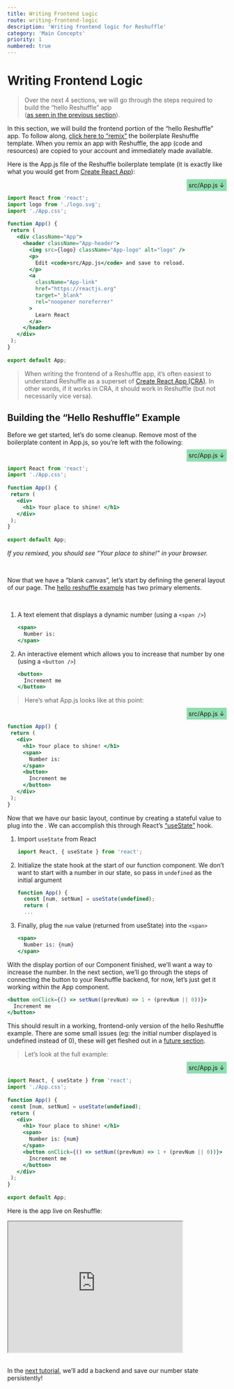 ```yaml
---
title: Writing Frontend Logic
route: writing-frontend-logic
description: 'Writing frontend logic for Reshuffle'
category: 'Main Concepts'
priority: 1
numbered: true
---
```


# Writing Frontend Logic

> Over the next 4 sections, we will go through the steps required to build the “hello Reshuffle” app <br /> ([as seen in the previous section](./hello-reshuffle)).

In this section, we will build the frontend portion of the “hello Reshuffle” app. To follow along, [click here to “remix”](https://reshuffle.com/template/counter-hooks) the boilerplate Reshuffle template. When you remix an app with Reshuffle, the app (code and resources) are copied to your account and immediately made available. 

Here is the App.js file of the Reshuffle boilerplate template (it is exactly like what you would get from [Create React App](https://github.com/facebook/create-react-app)):


<div style="text-align: right;"><span style="padding: 1%; background-color: rgba(35, 191, 98, 0.5)"> src/App.js  ↓</span></div>

```jsx
import React from 'react';
import logo from './logo.svg';
import './App.css';
 
function App() {
 return (
   <div className="App">
     <header className="App-header">
       <img src={logo} className="App-logo" alt="logo" />
       <p>
         Edit <code>src/App.js</code> and save to reload.
       </p>
       <a
         className="App-link"
         href="https://reactjs.org"
         target="_blank"
         rel="noopener noreferrer"
       >
         Learn React
       </a>
     </header>
   </div>
 );
}
 
export default App;
```

> When writing the frontend of a Reshuffle app, it’s often easiest to understand Reshuffle as a superset of [Create React App (CRA)](https://github.com/facebook/create-react-app). In other words, if it works in CRA, it should work in Reshuffle (but not necessarily vice versa).

## Building the “Hello Reshuffle” Example

Before we get started, let’s do some cleanup. Remove most of the boilerplate content in App.js, so you’re left with the following:


<div style="text-align: right;"><span style="padding: 1%; background-color: rgba(35, 191, 98, 0.5)"> src/App.js  ↓</span></div>

```jsx
import React from 'react';
import './App.css';
 
function App() {
 return (
   <div>
     <h1> Your place to shine! </h1>
   </div>
 );
}
 
export default App;
```

_If you remixed, you should see “Your place to shine!” in your browser._

<br />

Now that we have a “blank canvas”, let’s start by defining the general layout of our page. The [hello reshuffle example](./hello-reshuffle) has two primary elements.

<br />

1. A text element that displays a dynamic number (using a `<span />`) 

	```jsx
    <span>
      Number is:
    </span>
    ```

2. An interactive element which allows you to increase that number by one (using a `<button />`)

    ```jsx
    <button>
      Increment me
    </button>
    ```



> Here’s what App.js looks like at this point:
<div style="text-align: right;"><span style="text-align: right; padding: 1%; background-color: rgba(35, 191, 98, 0.5)"> src/App.js  ↓</span></div>

```jsx
function App() {
 return (
   <div>
     <h1> Your place to shine! </h1>
     <span>
       Number is:
     </span>
     <button>
       Increment me
     </button>
   </div>
 );
}
```

Now that we have our basic layout, continue by creating a stateful value to plug into the <span>. We can accomplish this through React’s [“useState”](https://reactjs.org/docs/hooks-state.html) hook. 

1. Import `useState` from React

    ```jsx
    import React, { useState } from 'react';
    ```

2. Initialize the state hook at the start of our function component. We don’t want to start with a number in our state, so pass in `undefined` as the initial argument

    ```jsx
    function App() {
      const [num, setNum] = useState(undefined);
      return (
      ...
    ```

3. Finally, plug the `num` value (returned from useState) into the `<span>`

    ```jsx
    <span>
      Number is: {num}
    </span>
    ```

With the display portion of our Component finished, we’ll want a way to increase the number. In the next section, we’ll go through the steps of connecting the button to your Reshuffle backend, for now, let’s just get it working within the App component.

```jsx
<button onClick={() => setNum((prevNum) => 1 + (prevNum || 0))}>
  Increment me
</button>
```

This should result in a working, frontend-only version of the hello Reshuffle example. There are some small issues (eg: the initial number displayed is undefined instead of 0), these will get fleshed out in a [future section](./calling-the-frontend-from-the-backend).

> Let’s look at the full example:
<div style="text-align: right;"><span style="padding: 1%; background-color: rgba(35, 191, 98, 0.5)"> src/App.js  ↓</span></div>

```jsx
import React, { useState } from 'react';
import './App.css';
 
function App() {
 const [num, setNum] = useState(undefined);
 return (
   <div>
     <h1> Your place to shine! </h1>
     <span>
       Number is: {num}
     </span>
     <button onClick={() => setNum((prevNum) => 1 + (prevNum || 0))}>
       Increment me
     </button>
   </div>
 );
}
 
export default App;
```

Here is the app live on Reshuffle:
<iframe src="https://meaningful-nightingale-45.reshuffle.app" width="400" height="300"> </iframe>
<br /><br />

In the [next tutorial](./writing-backend-logic), we’ll add a backend and save our number state persistently!

<br />
<br />
<br />